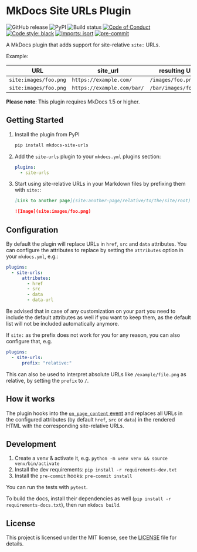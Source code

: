 # MkDocs Site URLs Plugin

![GitHub release](https://img.shields.io/github/v/release/OctoPrint/mkdocs-site-urls?logo=github&logoColor=white)
![PyPI](https://img.shields.io/pypi/v/mkdocs-site-urls?logo=python&logoColor=white)
![Build status](https://img.shields.io/github/actions/workflow/status/OctoPrint/mkdocs-site-urls/build.yml?branch=main)
[![Code of Conduct](https://img.shields.io/badge/Contributor%20Covenant-v2.0%20adopted-ff69b4.svg)](https://octoprint.org/conduct/)
[![Code style: black](https://img.shields.io/badge/code%20style-black-000000.svg)](https://github.com/psf/black)
[![Imports: isort](https://img.shields.io/badge/%20imports-isort-%231674b1)](https://pycqa.github.io/isort/)
[![pre-commit](https://img.shields.io/badge/pre--commit-enabled-brightgreen?logo=pre-commit&logoColor=white)](https://github.com/pre-commit/pre-commit)

A MkDocs plugin that adds support for site-relative `site:` URLs.

Example:

| URL | site_url | resulting URL |
| --- | -------- | ------------- |
| `site:images/foo.png` | `https://example.com/` | `/images/foo.png` |
| `site:images/foo.png` | `https://example.com/bar/` | `/bar/images/foo.png` |

**Please note**: This plugin requires MkDocs 1.5 or higher.

## Getting Started

1. Install the plugin from PyPI
   ```bash
   pip install mkdocs-site-urls
   ```
2. Add the `site-urls` plugin to your `mkdocs.yml` plugins section:
   ```yaml
   plugins:
     - site-urls
   ```
3. Start using site-relative URLs in your Markdown files by prefixing them with `site:`:
   ```markdown
   [Link to another page](site:another-page/relative/to/the/site/root)

   ![Image](site:images/foo.png)
   ```

## Configuration

By default the plugin will replace URLs in `href`, `src` and `data` attributes. You can configure the attributes to replace
by setting the `attributes` option in your `mkdocs.yml`, e.g.:

```yaml
plugins:
  - site-urls:
      attributes:
        - href
        - src
        - data
        - data-url
```

Be advised that in case of any customization on your part you need to include the default attributes as well if you want
to keep them, as the default list will not be included automatically anymore.

If `site:` as the prefix does not work for you for any reason, you can also configure that,
e.g.

```yaml
plugins:
  - site-urls:
      prefix: "relative:"
```

This can also be used to interpret absolute URLs like `/example/file.png` as relative,
by setting the `prefix` to `/`.

## How it works

The plugin hooks into the [`on_page_content` event](https://www.mkdocs.org/dev-guide/plugins/#on_page_content)
and replaces all URLs in the configured attributes (by default `href`, `src` or `data`) in the rendered HTML with the corresponding site-relative URLs.

## Development

1. Create a venv & activate it, e.g. `python -m venv venv && source venv/bin/activate`
2. Install the dev requirements: `pip install -r requirements-dev.txt`
3. Install the `pre-commit` hooks: `pre-commit install`

You can run the tests with `pytest`.

To build the docs, install their dependencies as well (`pip install -r requirements-docs.txt`),
then run `mkdocs build`.

## License

This project is licensed under the MIT license, see the [LICENSE](https://github.com/OctoPrint/mkdocs-site-urls/blob/main/LICENSE) file for details.
